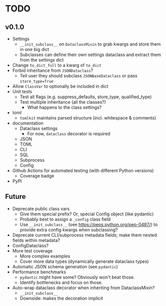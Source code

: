 # TODO

## v0.1.0

- Settings
  - `__init_subclass__` on `DataclassMixin` to grab kwargs and store them in one big dict
  - Subclasses can define their own settings dataclass and extract them from the settings dict
- Change `to_dict_full` to a kwarg of `to_dict`
- Forbid inheritance from `JSONDataclass`?
  - Tell user they should subclass `JSONBaseDataclass` or pass `store_type=True`
- Allow `ClassVar` to optionally be included in dict
- Unit tests
  - Test all flags (e.g. suppress_defaults, store_type, qualified_type)
  - Test multiple inheritance (all the classes?)
    - What happens to the class settings?
- toml
  - `tomlkit` maintains parsed structure (incl. whitespace & comments)
- documentation
  - Dataclass settings
    - For now, `dataclass` decorator is required
  - JSON
  - TOML
  - CLI
  - SQL
  - Subprocess
  - Config
- Github Actions for automated testing (with different Python versions)
  - Coverage badge
- PyPI

## Future

- Deprecate public class vars
  - Give them special prefix? Or, special Config object (like pydantic)
  - Probably best to assign a `_config` class field
  - Use `__init_subclass__` (see https://peps.python.org/pep-0487/) to provide extra config kwargs when subclassing?
- Deprecate current CLI/subprocess metadata fields; make them nested fields within metadata?
- ConfigDataclass?
- More test coverage
  - More complex examples
  - Cover more data types (dynamically generate dataclass types)
- Automatic JSON schema generation (see `pydantic`)
- Performance benchmarks
  - `pydantic` might have some? Obviously won't beat those.
  - Identify bottlenecks and focus on those.
- Auto-wrap dataclass decorator when inheriting from DataclassMixin?
  - `__init_subclass__`
  - Downside: makes the decoration implicit
